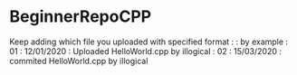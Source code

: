 # BeginnerRepoCPP

Keep adding which file you uploaded with specified format
<serial no> : <date> : <work> <Filename> by <username>
example : 01 : 12/01/2020 : Uploaded HelloWorld.cpp by illogical
        : 02  : 15/03/2020 : commited HelloWorld.cpp by illogical
